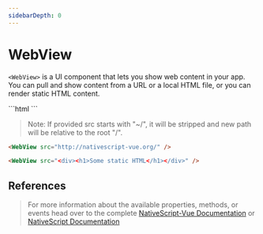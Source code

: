 ```yaml
---
sidebarDepth: 0
---
```


# WebView

`<WebView>` is a UI component that lets you show web content in your app. You can pull and show content from a URL or a local HTML file, or you can render static HTML content.

<DocExampleBox codeBox="https://codesandbox.io/s/o4zv94romq?module=%2Fsrc%2FApp.vue">
```html
<WebView src="<div><h1>WebView</h1></div>" />
```
<WebViewDoc />
</DocExampleBox>

> Note: If provided src starts with "~/", it will be stripped and new path will be relative to the root "/".

```html
<WebView src="http://nativescript-vue.org/" />
```

```html
<WebView src="<div><h1>Some static HTML</h1></div>" />
```

## References

> For more information about the available properties, methods, or events head over to the complete [NativeScript-Vue Documentation](https://nativescript-vue.org/en/docs/elements/components/web-view/)
> or [NativeScript Documentation](https://docs.nativescript.org/api-reference/classes/_ui_web_view_.webview)
